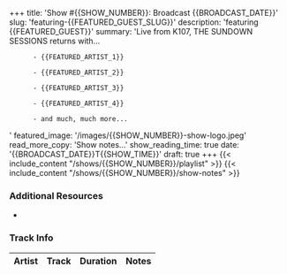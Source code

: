 +++
title: 'Show #{{SHOW_NUMBER}}: Broadcast {{BROADCAST_DATE}}'
slug: 'featuring-{{FEATURED_GUEST_SLUG}}'
description: 'featuring {{FEATURED_GUEST}}'
summary: 'Live from K107, THE SUNDOWN SESSIONS returns with...
          
          - {{FEATURED_ARTIST_1}}

          - {{FEATURED_ARTIST_2}}

          - {{FEATURED_ARTIST_3}}

          - {{FEATURED_ARTIST_4}}

          - and much, much more...
'
featured_image: '/images/{{SHOW_NUMBER}}-show-logo.jpeg'
read_more_copy: 'Show notes...'
show_reading_time: true
date: '{{BROADCAST_DATE}}T{{SHOW_TIME}}'
draft: true
+++
{{< include_content "/shows/{{SHOW_NUMBER}}/playlist" >}}
{{< include_content "/shows/{{SHOW_NUMBER}}/show-notes" >}}




### Additional Resources

- 

### Track Info

| Artist                        | Track                      | Duration | Notes                                                                                                                                                                                                                                                         |
|-------------------------------|----------------------------|----------|---------------------------------------------------------------------------------------------------------------------------------------------------------------------------------------------------------------------------------------------------------------|
